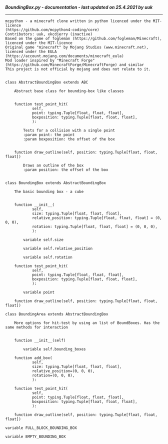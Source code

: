 ***BoundingBox.py - documentation - last updated on 25.4.2021 by uuk***
___

    mcpython - a minecraft clone written in python licenced under the MIT-licence 
    (https://github.com/mcpython4-coding/core)
    Contributors: uuk, xkcdjerry (inactive)
    Based on the game of fogleman (https://github.com/fogleman/Minecraft), licenced under the MIT-licence
    Original game "minecraft" by Mojang Studios (www.minecraft.net), licenced under the EULA
    (https://account.mojang.com/documents/minecraft_eula)
    Mod loader inspired by "Minecraft Forge" (https://github.com/MinecraftForge/MinecraftForge) and similar
    This project is not official by mojang and does not relate to it.


    class AbstractBoundingBox extends ABC
        
        Abstract base class for bounding-box like classes


        function test_point_hit(
                self,
                point: typing.Tuple[float, float, float],
                boxposition: typing.Tuple[float, float, float],
                ):
            
            Tests for a collision with a single point
            :param point: the point
            :param boxposition: the offset of the box


        function draw_outline(self, position: typing.Tuple[float, float, float])
            
            Draws an outline of the box
            :param position: the offset of the box


    class BoundingBox extends AbstractBoundingBox
        
        The basic bounding box - a cube


        function __init__(
                self,
                size: typing.Tuple[float, float, float],
                relative_position: typing.Tuple[float, float, float] = (0, 0, 0),
                rotation: typing.Tuple[float, float, float] = (0, 0, 0),
                ):

            variable self.size

            variable self.relative_position

            variable self.rotation

        function test_point_hit(
                self,
                point: typing.Tuple[float, float, float],
                boxposition: typing.Tuple[float, float, float],
                ):

            variable point

        function draw_outline(self, position: typing.Tuple[float, float, float])

    class BoundingArea extends AbstractBoundingBox
        
        More options for hit-test by using an list of BoundBoxes. Has the same methods for interaction


        function __init__(self)

            variable self.bounding_boxes

        function add_box(
                self,
                size: typing.Tuple[float, float, float],
                relative_position=(0, 0, 0),
                rotation=(0, 0, 0),
                ):

        function test_point_hit(
                self,
                point: typing.Tuple[float, float, float],
                boxposition: typing.Tuple[float, float, float],
                ):

        function draw_outline(self, position: typing.Tuple[float, float, float])

    variable FULL_BLOCK_BOUNDING_BOX

    variable EMPTY_BOUNDING_BOX